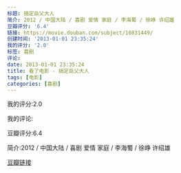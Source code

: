 ```yaml
---
标题: 搞定岳父大人
简介: 2012 / 中国大陆 / 喜剧 爱情 家庭 / 李海蜀 / 徐峥 许绍雄
豆瓣评分: '6.4'
链接: https://movie.douban.com/subject/10831449/
创建时间: '2013-01-01 23:35:24'
我的评分: '2.0'
标签: 喜剧
评论:
date: 2013-01-01 23:35:24
title: 看了电影 - 搞定岳父大人
tags: [电影]
categories: [喜剧]
---
```


我的评分:2.0

我的评论:

豆瓣评分:6.4

简介:2012 / 中国大陆 / 喜剧 爱情 家庭 / 李海蜀 / 徐峥 许绍雄

[豆瓣链接](https://movie.douban.com/subject/10831449/)

